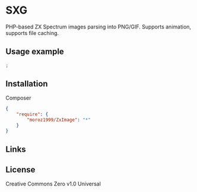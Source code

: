 # SXG
PHP-based ZX Spectrum images parsing into PNG/GIF. Supports animation, supports file caching.

## Usage example
```php
;
```
## Installation
Composer
```json
{
    "require": {
		"moroz1999/ZxImage": "*"
    }
}
```

## Links

## License
Creative Commons Zero v1.0 Universal
